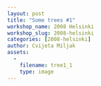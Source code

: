 ```yaml
---
layout: post
title: "Some trees #1"
workshop_name: 2008 Helsinki 
workshop_slug: 2008-helsinki
categories: [2008-helsinki]
author: Cvijeta Miljak
assets:
  -
    filename: tree1_1
    type: image
---
```


